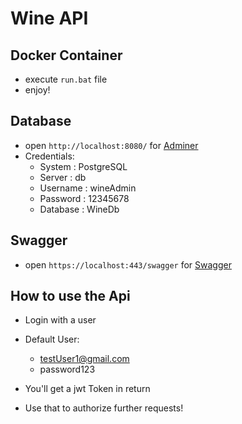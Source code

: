 # Wine API

## Docker Container

- execute `run.bat` file
- enjoy!

## Database

- open `http://localhost:8080/` for [Adminer](http://localhost:8080/) 
- Credentials:
    - System : PostgreSQL
    - Server : db
    - Username : wineAdmin
    - Password : 12345678
    - Database : WineDb

## Swagger

- open `https://localhost:443/swagger` for [Swagger](https://localhost:443/swagger)

## How to use the Api

- Login with a user
- Default User:
    - testUser1@gmail.com
    - password123

- You'll get a jwt Token in return
- Use that to authorize further requests! 